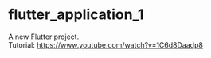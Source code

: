 # flutter_application_1

A new Flutter project.  
Tutorial: <https://www.youtube.com/watch?v=1C6d8Daadp8>
